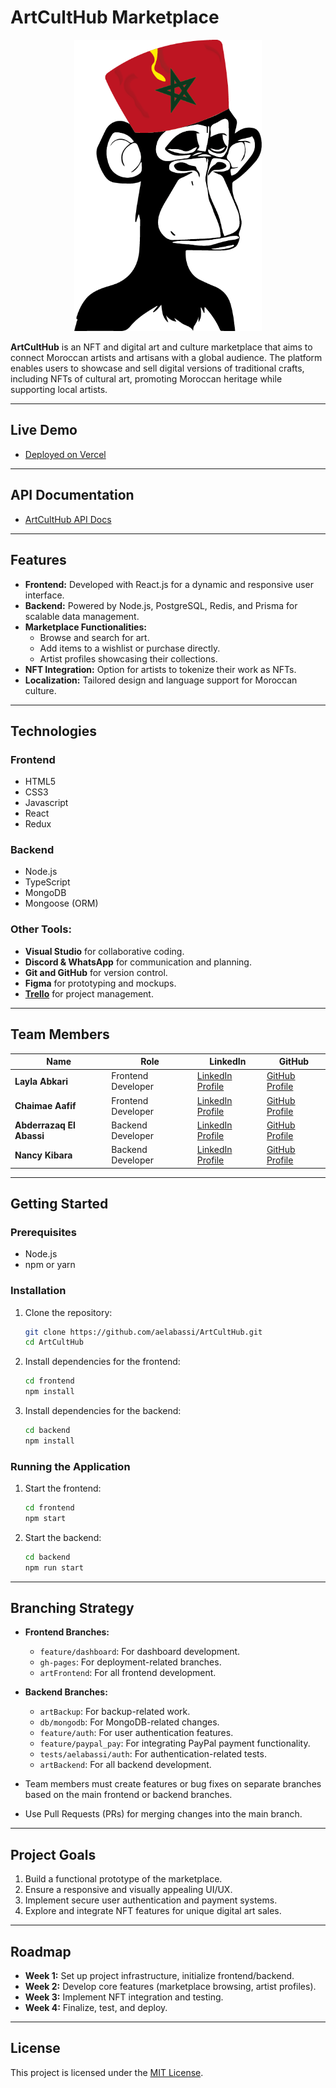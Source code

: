 # **ArtCultHub Marketplace**

<p align="center">
  <img src="https://github.com/aelabassi/ArtCultHub/blob/main/frontend/src/assets/logo-ach.png" alt="ArtCultHub Logo" width="300">
</p>

**ArtCultHub** is an NFT and digital art and culture marketplace that aims to connect Moroccan artists and artisans with a global audience. The platform enables users to showcase and sell digital versions of traditional crafts, including NFTs of cultural art, promoting Moroccan heritage while supporting local artists.

---

## **Live Demo**
- [Deployed on Vercel](https://art-cult-hub.vercel.app/home)

---

## **API Documentation**
- [ArtCultHub API Docs](https://bump.sh/aelabassapi/doc/artculthubapi)

---

## **Features**

- **Frontend:** Developed with React.js for a dynamic and responsive user interface.
- **Backend:** Powered by Node.js, PostgreSQL, Redis, and Prisma for scalable data management.
- **Marketplace Functionalities:** 
  - Browse and search for art.
  - Add items to a wishlist or purchase directly.
  - Artist profiles showcasing their collections.
- **NFT Integration:** Option for artists to tokenize their work as NFTs.
- **Localization:** Tailored design and language support for Moroccan culture.

---

## Technologies
### **Frontend**
- HTML5
- CSS3
- Javascript
- React
- Redux

### **Backend**
- Node.js
- TypeScript
- MongoDB
- Mongoose (ORM)

### **Other Tools:**
- **Visual Studio** for collaborative coding.
- **Discord & WhatsApp** for communication and planning.
- **Git and GitHub** for version control.
- **Figma** for prototyping and mockups.
- **[Trello](https://trello.com/invite/b/675dde7e52ce2e36d4d2828e/ATTI35269f08da0837b3b660704362c0d015037307F2/artculthub)** for project management.

---

## Team Members
| Name              | Role                   | LinkedIn                                      | GitHub                                       |
|-------------------|------------------------|----------------------------------------------|---------------------------------------------|
| **Layla Abkari**  | Frontend Developer     | [LinkedIn Profile](https://www.linkedin.com/in/layla-abkari-5505301a3/) | [GitHub Profile](https://github.com/Lelaabk) |
| **Chaimae Aafif** | Frontend Developer     | [LinkedIn Profile](https://www.linkedin.com/in/aafif-chaimae-911372150/)                        | [GitHub Profile](https://github.com/blackpearlRZ)                         |
| **Abderrazaq El Abassi** | Backend Developer       | [LinkedIn Profile](https://www.linkedin.com/in/el-abassi-abderrazaq/) | [GitHub Profile](https://github.com/aelabassi) |
| **Nancy Kibara** | Backend Developer       | [LinkedIn Profile](https://www.linkedin.com/in/nancy-kibara952595/)                        | [GitHub Profile](https://github.com/nancie6695)                         |

---

## Getting Started
### Prerequisites
- Node.js
- npm or yarn

### Installation
1. Clone the repository:
   ```bash
   git clone https://github.com/aelabassi/ArtCultHub.git
   cd ArtCultHub
   ```

2. Install dependencies for the frontend:
   ```bash
   cd frontend
   npm install
   ```

3. Install dependencies for the backend:
   ```bash
   cd backend
   npm install
   ```

### Running the Application
1. Start the frontend:
   ```bash
   cd frontend
   npm start
   ```

2. Start the backend:
   ```bash
   cd backend
   npm run start
   ```

---

## **Branching Strategy**

- **Frontend Branches:**
  - `feature/dashboard`: For dashboard development.
  - `gh-pages`: For deployment-related branches.
  - `artFrontend`: For all frontend development. 

- **Backend Branches:**
  - `artBackup`: For backup-related work.
  - `db/mongodb`: For MongoDB-related changes.
  - `feature/auth`: For user authentication features.
  - `feature/paypal_pay`: For integrating PayPal payment functionality.
  - `tests/aelabassi/auth`: For authentication-related tests.
  - `artBackend`: For all backend development. 

- Team members must create features or bug fixes on separate branches based on the main frontend or backend branches.
- Use Pull Requests (PRs) for merging changes into the main branch.

---

## Project Goals
1. Build a functional prototype of the marketplace.
2. Ensure a responsive and visually appealing UI/UX.
3. Implement secure user authentication and payment systems.
4. Explore and integrate NFT features for unique digital art sales.

---

## Roadmap
- **Week 1:** Set up project infrastructure, initialize frontend/backend.
- **Week 2:** Develop core features (marketplace browsing, artist profiles).
- **Week 3:** Implement NFT integration and testing.
- **Week 4:** Finalize, test, and deploy.

---

## License
This project is licensed under the [MIT License](LICENSE).
